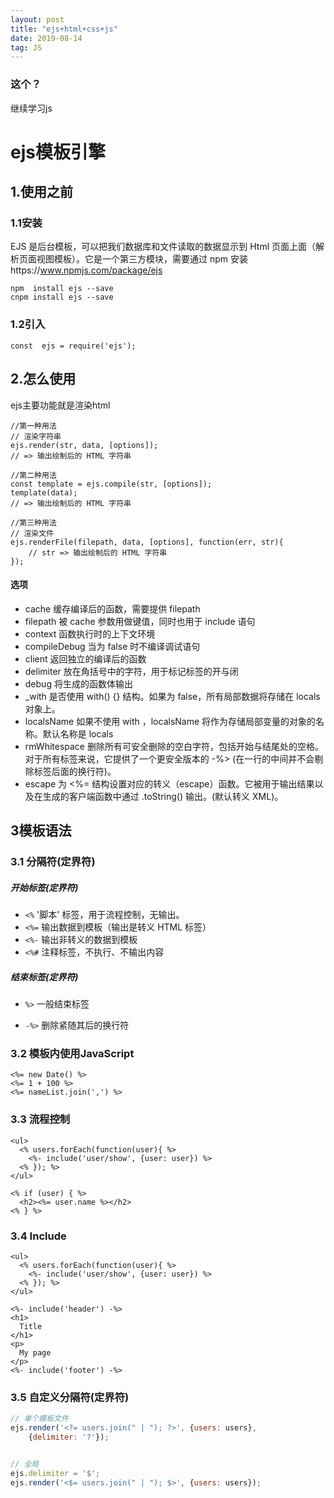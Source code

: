 ```yaml
---
layout: post
title: "ejs+html+css+js"
date: 2019-08-14
tag: JS
---
```




### 这个？

继续学习js



# ejs模板引擎

## 1.使用之前

### 1.1安装

EJS 是后台模板，可以把我们数据库和文件读取的数据显示到 Html 页面上面（解析页面视图模板）。它是一个第三方模块，需要通过 npm 安装https://www.npmjs.com/package/ejs

```
npm  install ejs --save
cnpm install ejs --save
```

### 1.2引入

```
const  ejs = require('ejs');
```

## 2.怎么使用

ejs主要功能就是渲染html

```
//第一种用法
// 渲染字符串
ejs.render(str, data, [options]);
// => 输出绘制后的 HTML 字符串

//第二种用法
const template = ejs.compile(str, [options]);
template(data);
// => 输出绘制后的 HTML 字符串

//第三种用法
// 渲染文件
ejs.renderFile(filepath, data, [options], function(err, str){
    // str => 输出绘制后的 HTML 字符串
});

```

#### 选项

- cache 缓存编译后的函数，需要提供 filepath
- filepath 被 cache 参数用做键值，同时也用于 include 语句
- context 函数执行时的上下文环境
- compileDebug 当为 false 时不编译调试语句
- client 返回独立的编译后的函数
- delimiter 放在角括号中的字符，用于标记标签的开与闭
- debug 将生成的函数体输出
- _with 是否使用 with() {} 结构。如果为 false，所有局部数据将存储在 locals 对象上。
- localsName 如果不使用 with ，localsName 将作为存储局部变量的对象的名称。默认名称是 locals
- rmWhitespace 删除所有可安全删除的空白字符，包括开始与结尾处的空格。对于所有标签来说，它提供了一个更安全版本的 -%> (在一行的中间并不会剔除标签后面的换行符)。
- escape 为 <%= 结构设置对应的转义（escape）函数。它被用于输出结果以及在生成的客户端函数中通过 .toString() 输出。(默认转义 XML)。

## 3模板语法

### 3.1 分隔符(定界符)

##### 开始标签(定界符)

- `<%`   '脚本' 标签，用于流程控制，无输出。
- `<%=`  输出数据到模板（输出是转义 HTML 标签）
- `<%-`  输出非转义的数据到模板
- `<%#`  注释标签，不执行、不输出内容

##### 结束标签(定界符)

- `%>`    一般结束标签

- `-%>`   删除紧随其后的换行符

  

### 3.2 模板内使用JavaScript

```ejs
<%= new Date() %>
<%= 1 + 100 %>
<%= nameList.join(',') %>
```



### 3.3 流程控制

```ejs
<ul>
  <% users.forEach(function(user){ %>
    <%- include('user/show', {user: user}) %>
  <% }); %>
</ul>
```

```ejs
<% if (user) { %>
  <h2><%= user.name %></h2>
<% } %>
```



### 3.4 Include

```ejs
<ul>
  <% users.forEach(function(user){ %>
    <%- include('user/show', {user: user}) %>
  <% }); %>
</ul>
```

```ejs
<%- include('header') -%>
<h1>
  Title
</h1>
<p>
  My page
</p>
<%- include('footer') -%>
```



### 3.5 自定义分隔符(定界符)

```javascript
// 单个模板文件
ejs.render('<?= users.join(" | "); ?>', {users: users},
    {delimiter: '?'});


// 全局
ejs.delimiter = '$';
ejs.render('<$= users.join(" | "); $>', {users: users});

```



